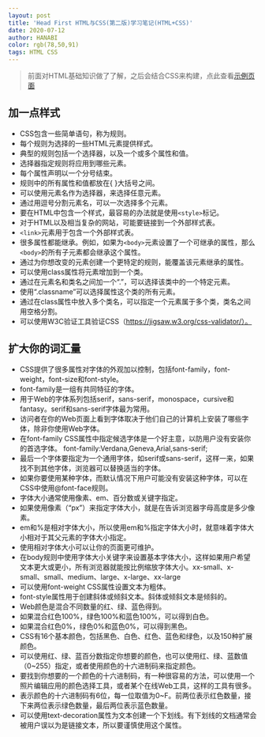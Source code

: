 ```yaml
---
layout: post
title: 'Head First HTML与CSS(第二版)学习笔记(HTML+CSS)'
date: 2020-07-12
author: HANABI
color: rgb(78,50,91)
tags: HTML CSS
---
```


> 前面对HTML基础知识做了了解，之后会结合CSS来构建，点此查看[示例页面](/assets/sample/sample.html)

## 加一点样式

- CSS包含一些简单语句，称为规则。
- 每个规则为选择的一些HTML元素提供样式。
- 典型的规则包括一个选择器，以及一个或多个属性和值。
- 选择器指定规则将应用到哪些元素。
- 每个属性声明以一个分号结束。
- 规则中的所有属性和值都放在{ }大括号之间。
- 可以使用元素名作为选择器，来选择任意元素。
- 通过用逗号分割元素名，可以一次选择多个元素。
- 要在HTML中包含一个样式，最容易的办法就是使用`<style>`标记。
- 对于HTML以及相当复杂的网站，可能要链接到一个外部样式表。
- `<link>`元素用于包含一个外部样式表。
- 很多属性都能继承。例如，如果为`<body>`元素设置了一个可继承的属性，那么`<body>`的所有子元素都会继承这个属性。
- 通过为你想改变的元素创建一个更特定的规则，能覆盖该元素继承的属性。
- 可以使用class属性将元素增加到一个类。
- 通过在元素名和类名之间加一个“.”，可以选择该类中的一个特定元素。
- 使用“.classname”可以选择属性这个类的所有元素。
- 通过在class属性中放入多个类名，可以指定一个元素属于多个类，类名之间用空格分割。
- 可以使用W3C验证工具验证CSS（https://jigsaw.w3.org/css-validator/）。

## 扩大你的词汇量

- CSS提供了很多属性对字体的外观加以控制，包括font-family，font-weight，font-size和font-style。
- font-family是一组有共同特征的字体。
- 用于Web的字体系列包括serif，sans-serif，monospace，cursive和fantasy。serif和sans-serif字体最为常用。
- 访问者在你的Web页面上看到字体取决于他们自己的计算机上安装了哪些字体，除非你使用Web字体。
- 在font-family CSS属性中指定候选字体是一个好主意，以防用户没有安装你的首选字体。 font-family:Verdana,Geneva,Arial,sans-serif;
- 最后一个字体要指定为一个通用字体，如serif或sans-serif，这样一来，如果找不到其他字体，浏览器可以替换适当的字体。
- 如果你要使用某种字体，而默认情况下用户可能没有安装这种字体，可以在CSS中使用@font-face规则。
- 字体大小通常使用像素、em、百分数或关键字指定。
- 如果使用像素（“px”）来指定字体大小，就是在告诉浏览器字母高度是多少像素。
- em和%是相对字体大小，所以使用em和%指定字体大小时，就意味着字体大小相对于其父元素的字体大小指定。
- 使用相对字体大小可以让你的页面更可维护。
- 在body规则中使用字体大小关键字来设置基本字体大小，这样如果用户希望文本更大或更小，所有浏览器就能按比例缩放字体大小。xx-small、x-small、small、medium、large、x-large、xx-large
- 可以使用font-weight CSS属性设置文本为粗体。
- font-style属性用于创建斜体或倾斜文本。斜体或倾斜文本是倾斜的。
- Web颜色是混合不同数量的红、绿、蓝色得到。
- 如果混合红色100%，绿色100%和蓝色100%，可以得到白色。
- 如果混合红色0%，绿色0%和蓝色0%，可以得到黑色。
- CSS有16个基本颜色，包括黑色、白色、红色、蓝色和绿色，以及150种扩展颜色。
- 可以使用红、绿、蓝百分数指定你想要的颜色，也可以使用红、绿、蓝数值（0~255）指定，或者使用颜色的十六进制码来指定颜色。
- 要找到你想要的一个颜色的十六进制码，有一种很容易的方法，可以使用一个照片编辑应用的颜色选择工具，或者某个在线Web工具，这样的工具有很多。
- 表示颜色的十六进制码有6位，每一位取值为0~F。前两位表示红色数量，接下来两位表示绿色数量，最后两位表示蓝色数量。
- 可以使用text-decoration属性为文本创建一个下划线。有下划线的文档通常会被用户误以为是链接文本，所以要谨慎使用这个属性。